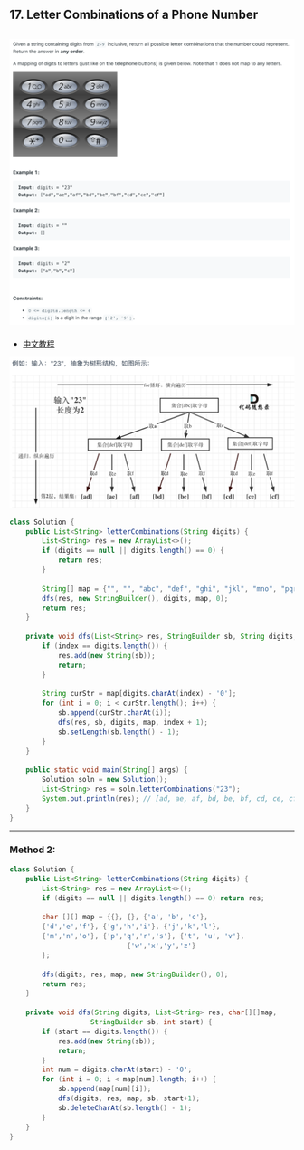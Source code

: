 ## 17. Letter Combinations of a Phone Number
![](img/2023-02-03-10-03-01.png)
---
- [中文教程](https://programmercarl.com/0017.%E7%94%B5%E8%AF%9D%E5%8F%B7%E7%A0%81%E7%9A%84%E5%AD%97%E6%AF%8D%E7%BB%84%E5%90%88.html#%E6%95%B0%E5%AD%97%E5%92%8C%E5%AD%97%E6%AF%8D%E5%A6%82%E4%BD%95%E6%98%A0%E5%B0%84)

![](img/2023-02-03-10-46-56.png)

```java
class Solution {
    public List<String> letterCombinations(String digits) {
        List<String> res = new ArrayList<>();
        if (digits == null || digits.length() == 0) {
            return res;
        }

        String[] map = {"", "", "abc", "def", "ghi", "jkl", "mno", "pqrs", "tuv", "wxyz"};
        dfs(res, new StringBuilder(), digits, map, 0);
        return res;
    }

    private void dfs(List<String> res, StringBuilder sb, String digits, String[] map, int index) {
        if (index == digits.length()) {
            res.add(new String(sb));
            return;
        }

        String curStr = map[digits.charAt(index) - '0'];
        for (int i = 0; i < curStr.length(); i++) {
            sb.append(curStr.charAt(i));
            dfs(res, sb, digits, map, index + 1);
            sb.setLength(sb.length() - 1);
        }
    }

    public static void main(String[] args) {
        Solution soln = new Solution();
        List<String> res = soln.letterCombinations("23");
        System.out.println(res); // [ad, ae, af, bd, be, bf, cd, ce, cf]
    }
}
```

---

### Method 2:

```java
class Solution {
    public List<String> letterCombinations(String digits) {
        List<String> res = new ArrayList<>();
        if (digits == null || digits.length() == 0) return res;
        
        char [][] map = {{}, {}, {'a', 'b', 'c'}, 
        {'d','e','f'}, {'g','h','i'}, {'j','k','l'}, 
        {'m','n','o'}, {'p','q','r','s'}, {'t', 'u', 'v'},
                             {'w','x','y','z'}
        };
        
        dfs(digits, res, map, new StringBuilder(), 0);
        return res;
    }
    
    private void dfs(String digits, List<String> res, char[][]map,
                    StringBuilder sb, int start) {
        if (start == digits.length()) {
            res.add(new String(sb));
            return;
        }
        int num = digits.charAt(start) - '0';
        for (int i = 0; i < map[num].length; i++) {
            sb.append(map[num][i]);
            dfs(digits, res, map, sb, start+1);
            sb.deleteCharAt(sb.length() - 1);
        }
    }
}
```